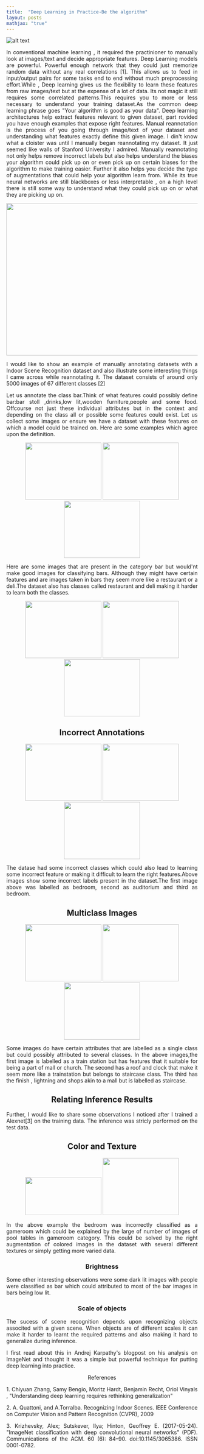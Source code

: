 ```yaml
---
title:  "Deep Learning in Practice-Be the algorithm"
layout: posts
mathjax: "true"
---
```

![alt text](https://i.stack.imgur.com/bN2iA.png)

<p style="text-align:justify">In conventional machine learning , it required the practinioner to manually look at images/text and decide appropriate features. Deep Learning models are powerful. Powerful enough network that they could just memorize random data without any real correlations [1]. This allows us to feed in input/output pairs for some tasks end to end without much preprocessing effort.While , Deep learning gives us the flexibility to learn these features from raw images/text but at the expense of a lot of data. Its not magic it still requires some correlated patterns.This requires you to more or less necessary to understand your training dataset.As the common deep learning phrase goes "Your algorithm is good as your data". Deep learning architectures help extract features relevant to given dataset, part rovided you have enough examples that expose right features.
Manual reannotation is the process of you going through image/text of your dataset and understanding what features exactly define this given image. I din't know what a cloister was until I manually began reannotating my dataset. It just seemed like walls of Stanford University I admired. 
Manually reannotating not only helps remove incorrect labels but also helps understand the biases your algorithm could pick up on or even pick up on certain biases for the algorithm to make training easier. 
  Further it also helps you decide the type of augmentations that could help your algorithm learn from. While its true neural networks are still blackboxes or less interpretable , on a high level there is still some way to understand what they could pick up on or what they are picking up on.
 
<center>
<img height="400px" width="600px" src="https://raw.githubusercontent.com/kamathhrishi/kamathhrishi.github.io/master/_posts/Images/allIndoors.jpg?token=ABK4NEIT4QMOYRPWLNPZNXK66XJEM">
</center>
<p style="text-align:justify">I would like to show an example of manually annotating datasets with a Indoor Scene Recognition dataset and also illustrate some interesting things I came across while reannotating it. The dataset consists of around only 5000 images of 67 different classes [2]</p>
  
<p style="text-align:justify">Let us annotate the class bar.Think of what features could possibly define bar:bar stoll ,drinks,low lit,wooden furniture,people and some food. Offcourse not just these individual attributes but in the context and depending on the class all or possible some features could exist. Let us collect some images or ensure we have a dataset with these features on which a model could be trained on. Here are some examples which agree upon the definition.

<center>
<div>
  
<p float="center">
  <img src="https://raw.githubusercontent.com/kamathhrishi/kamathhrishi.github.io/master/_posts/Images/bar_0046.jpg?token=ABK4NEI7XT4UMWWODSI4U6K66XMFA" width="200" height="150" />
  <img src="https://raw.githubusercontent.com/kamathhrishi/kamathhrishi.github.io/master/_posts/Images/bar_0528.jpg?token=ABK4NEJYCGTFTOOBLCBC2US66XOXK" width="200" height="150"/> 
  <img src="https://raw.githubusercontent.com/kamathhrishi/kamathhrishi.github.io/master/_posts/Images/bar_0310.jpg?token=ABK4NEKCBUANVMJPXH57MOS66XO34" width="200" height="150"/>
</p>
 
 
<p style="text-align:justify">Here are some images that are present in the category bar but would'nt make good images for classifying bars. Although they might have certain features and are images taken in bars they seem more like a restaurant or a deli.The dataset also has classes called restaurant and deli making it harder to learn both the classes. 
<center>
  
<p float="center">
  <img src="https://raw.githubusercontent.com/kamathhrishi/kamathhrishi.github.io/master/_posts/Images/bar_0194.jpg?token=ABK4NEOUW4RWTT5BCGFZFRC66XQTI" width="200" height="150" />
  <img src="https://raw.githubusercontent.com/kamathhrishi/kamathhrishi.github.io/master/_posts/Images/bar_0439.jpg?token=ABK4NEMGDL3UVKZBOUM65Q266XQTA" width="200" height="150"/> 
  <img src="https://raw.githubusercontent.com/kamathhrishi/kamathhrishi.github.io/master/_posts/Images/bar_0004.jpg?token=ABK4NEMWLYZLVD2I6W7QKVS66XUR2" width="200" height="150"/>
</p>
  


<h2>Incorrect Annotations</h2>
<div>
<center>

<p float="center">
  <img src="https://raw.githubusercontent.com/kamathhrishi/kamathhrishi.github.io/master/_posts/Images/homeoff005.jpg?token=ABK4NEOKRBNEJXCLLSXD7S266XVM6" width="200" height="150" />
  <img src="https://raw.githubusercontent.com/kamathhrishi/kamathhrishi.github.io/master/_posts/Images/serre43_173.jpg?token=ABK4NEOHIOBNNKKGRFXOXAC66XVNE" width="200" height="150"/> 
  <img src="https://raw.githubusercontent.com/kamathhrishi/kamathhrishi.github.io/master/_posts/Images/dsc04183.jpg?token=ABK4NEIUUSOXHTYFFHAXTGS66XVPE" width="200" height="150"/>
</p>
  
  
<p style="text-align:justify">The datase had some incorrect classes which could also lead to learning some incorrect feature or making it difficult to learn the right features.Above images show some incorrect labels present in the dataset.The first image above was labelled as bedroom, second as auditorium and third as bedroom.</p>

<h2>Multiclass Images</h2>

<p float="center">
 <img src="https://raw.githubusercontent.com/kamathhrishi/kamathhrishi.github.io/master/_posts/Images/train_station_34_15_altavista.jpg?token=ABK4NEJSDFUIXKZPKCIEPUK66X5SO" width="200" height="150" />
  <img src="https://raw.githubusercontent.com/kamathhrishi/kamathhrishi.github.io/master/_posts/Images/int36.jpg?token=ABK4NEIAD4UCOLTKPTHSPYC665OGQ" width="200" height="150"/> 
  <img src="https://raw.githubusercontent.com/kamathhrishi/kamathhrishi.github.io/master/_posts/Images/INT69.jpg?token=ABK4NEKJW3DMDWEXZ57ZL3C66X5X2" width="200" height="150"/>
</p>


<div>
<center>
<p style="text-align:justify">Some images do have certain attributes that are labelled as a single class but could possibly attributed to several classes. In the above images,the first image is labelled as a train station but has features that it suitable for being a part of mall or church. The second has a roof and clock that make it seem more like a trainstation but belongs to staircase class. The third has the finish , lightning and shops akin to a mall but is labelled as staircase.</p>
<h2>Relating Inference Results</h2>

<p style="text-align:justify">Further, I would like to share some observations I noticed after I trained a Alexnet[3] on the training data. The inference was stricly performed on the test data.</p>


<h2>Color and Texture</h2>

<p float="center">
 <img src="https://raw.githubusercontent.com/kamathhrishi/kamathhrishi.github.io/master/_posts/Images/b20.jpg?token=ABK4NEOIFJ4KJJGWFUD23PK66YL7W" width="200" height="100" />
<img src="https://raw.githubusercontent.com/kamathhrishi/kamathhrishi.github.io/master/_posts/Images/sala_de_juegos_13_14_altavista.jpg?token=ABK4NEI5FKUX343SLSCH5NS66YMZK2" width="200" height="150"/> 
</p>
<div>
<center>
<p style="text-align:justify">In the above example the bedroom was incorrectly classified as a gameroom which could be explained by the large of number of images of pool tables in gameroom category. This could be solved by the right augmentation of colored images in the dataset with several different textures or simply getting more varied data.</p>
  

<h3>Brightness</h3>
<p style="text-align:justify">Some other interesting observations were some dark lit images with people were classified as bar which could attributed to most of the bar images in bars being low lit.</p>
  
<center>
<h3>Scale of objects</h3>
<p style="text-align:justify">The sucess of scene recognition depends upon recognizing objects associted with a given scene. When objects are of different scales it can make it harder to learnt the required patterns and also making it hard to generalize during inference.</p>
  

<p style="text-align:justify">I first read about this in Andrej Karpathy's blogpost on his analysis on ImageNet and thought it was a simple but powerful technique for putting deep learning into practice.</p>  


References
<p style="text-align:justify">
1. Chiyuan Zhang, Samy Bengio, Moritz Hardt, Benjamin Recht, Oriol Vinyals , "Understanding deep learning requires rethinking generalization" 
</p>
<p style="text-align:justify">
2. A. Quattoni, and A.Torralba. Recognizing Indoor Scenes. IEEE Conference on Computer Vision and Pattern Recognition (CVPR), 2009
</p>
<p style="text-align:justify">
3. Krizhevsky, Alex; Sutskever, Ilya; Hinton, Geoffrey E. (2017-05-24). "ImageNet classification with deep convolutional neural networks" (PDF). Communications of the ACM. 60 (6): 84–90. doi:10.1145/3065386. ISSN 0001-0782.
</p>


